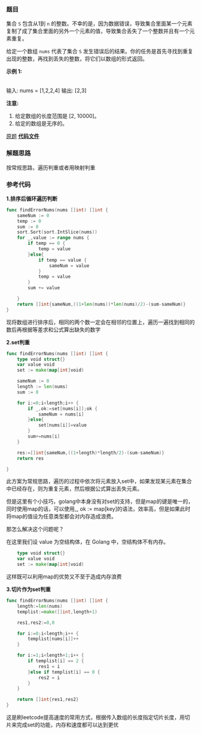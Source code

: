 ### 题目
集合 `S` 包含从1到 `n`
的整数。不幸的是，因为数据错误，导致集合里面某一个元素复制了成了集合里面的另外一个元素的值，导致集合丢失了一个整数并且有一个元素重复。

给定一个数组 `nums` 代表了集合 `S` 发生错误后的结果。你的任务是首先寻找到重复出现的整数，再找到丢失的整数，将它们以数组的形式返回。

**示例 1:**


​    
    输入: nums = [1,2,2,4]
    输出: [2,3]


**注意:**

  1. 给定数组的长度范围是 [2, 10000]。
  2. 给定的数组是无序的。

[原题](https://leetcode-cn.com/problems/set-mismatch/)    **[代码文件](https://github.com/LZH139/leetcode_Go/blob/master/note/HashTable/simple/645%2E%20Set%20Mismatch%2Emd)**

### 解题思路

按常规思路，遍历判重或者用映射判重

### 参考代码

**1.排序后循环遍历判断**

```go
func findErrorNums(nums []int) []int {
	sameNum := 0
	temp := 0
	sum := 0
	sort.Sort(sort.IntSlice(nums))
	for _,value := range nums {
		if temp == 0 {
			temp = value
		}else{
			if temp == value {
				sameNum = value
			}
			temp = value
		}
		sum += value

	}
	return []int{sameNum,((1+len(nums))*len(nums)/2)-(sum-sameNum)}
}
```



现将数组进行排序后，相同的两个数一定会在相邻的位置上，遍历一遍找到相同的数后再根据等差求和公式算出缺失的数字



**2.set判重**

```go
func findErrorNums(nums []int) []int {
	type void struct{}
	var value void
	set := make(map[int]void)

	sameNum := 0
	length := len(nums)
	sum := 0

	for i:=0;i<length;i++ {
		if _,ok:=set[nums[i]];ok {
			sameNum = nums[i]
		}else{
			set[nums[i]]=value
		}
		sum+=nums[i]
	}

	res:=[]int{sameNum,((1+length)*length/2)-(sum-sameNum)}
	return res

}
```



此方案为常规思路，遍历的过程中依次将元素放入set中，如果发现某元素在集合中已经存在，则为重复元素，然后根据公式算出丢失元素。



但是这里有个小技巧，golang中本身没有对set的支持，但是map的键是唯一的，同时使用map的话，可以使用_, ok := map[key]的语法，效率高，但是如果此时将map的值设为任意类型都会对内存造成浪费。



那怎么解决这个问题呢？



在这里我们设 value 为空结构体，在 Golang 中，空结构体不有内存。



```go
	type void struct{}
	var value void
	set := make(map[int]void)
```



这样既可以利用map的优势又不至于造成内存浪费



**3.切片作为set判重**

```go
func findErrorNums(nums []int) []int {
	length:=len(nums)
	templist:=make([]int,length+1)

	res1,res2:=0,0

	for i:=0;i<length;i++ {
		templist[nums[i]]++
	}

	for i:=1;i<length+1;i++ {
		if templist[i] == 2 {
			res1 = i
		}else if templist[i] == 0 {
			res2 = i
		}
	}

	return []int{res1,res2}
}

```



这是刷leetcode提高速度的常用方式，根据传入数组的长度指定切片长度，用切片来完成set的功能，内存和速度都可以达到更优